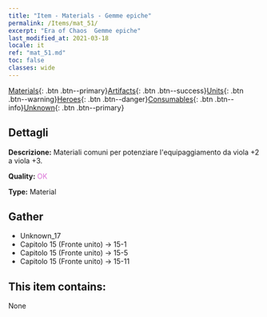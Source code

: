 ```yaml
---
title: "Item - Materials - Gemme epiche"
permalink: /Items/mat_51/
excerpt: "Era of Chaos  Gemme epiche"
last_modified_at: 2021-03-18
locale: it
ref: "mat_51.md"
toc: false
classes: wide
---
```

 [Materials](/it/Items/){: .btn .btn--primary}[Artifacts](/it/Items/Artifacts/){: .btn .btn--success}[Units](/it/Items/Units/){: .btn .btn--warning}[Heroes](/it/Items/Heroes/){: .btn .btn--danger}[Consumables](/it/Items/Consumables/){: .btn .btn--info}[Unknown](/it/Items/Unknown/){: .btn .btn--primary}

## Dettagli
 **Descrizione:** Materiali comuni per potenziare l'equipaggiamento da viola +2 a viola +3.

 **Quality:** <span style="color: #DA70D6">OK</span>

 **Type:** Material

## Gather

*    Unknown_17 
*    Capitolo 15 (Fronte unito) -> 15-1 
*    Capitolo 15 (Fronte unito) -> 15-5 
*    Capitolo 15 (Fronte unito) -> 15-11 

## This item contains:

  None

